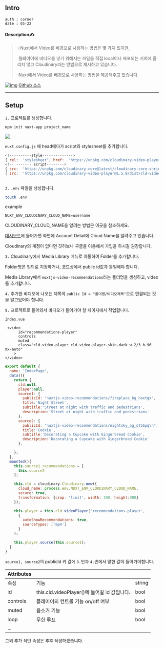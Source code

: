 ## 

## Intro

```
auth : corner
date : 05-22
```

#### Description✍️



> 💡Nuxt에서 Video를 배경으로 사용하는 방법은 몇 가지 있지만,
>
> ​	 플레이어에 비디오를 넣기 위해서는 파일을 직접 local이나 배포되는 서버에 올리지 않고 Cloudinary라는 방법으로 제시하고 있습니다.
>
> ​	 Nuxt에서 Video를 배경으로 사용하는 방법을 제공해주고 있습니다. 





 [![img](https://camo.githubusercontent.com/fbc3df79ffe1a99e482b154b29262ecbb10d6ee4ed22faa82683aa653d72c4e1/68747470733a2f2f696d672e736869656c64732e696f2f62616467652f4769744875622d3130303030303f7374796c653d666f722d7468652d6261646765266c6f676f3d676974687562266c6f676f436f6c6f723d7768697465)](https://github.com/eight-corner)  [Github 소스](https://github.com/Eight-Corner/corner-video-plugin)



---



## Setup



`1.` 프로젝트를 생성합니다.

```bash
npm init nuxt-app project_name
```



![](https://velog.velcdn.com/images/corner3499/post/14d77a57-1790-4f94-bf26-0217ae3bd7b3/image.png)





`nuxt.config.js` 에 head에다가 script와 stylesheet를 추가합니다.

```js
<!----------style-------------->
{ rel:  'stylesheet', href:  'https://unpkg.com/cloudinary-video-player@1.5.9/dist/cld-video-player.min.css' }
<!-- ------- script-------->
{ src:  'https://unpkg.com/cloudinary-core@latest/cloudinary-core-shrinkwrap.min.js'  },
{ src:  'https://unpkg.com/cloudinary-video-player@1.5.9/dist/cld-video-player.min.js'  }
```

## 

`2.` `.env` 파일을 생성합니다. 

```bash
touch .env
```

example

```
NUXT_ENV_CLOUDINARY_CLOUD_NAME=username
```

CLOUDINARY_CLOUD_NAME을 알려는 방법은 이곳을 참조하세요.

[대시보드](https://cloudinary.com/console/c-47db719634378093509b54c45fd745)에 들어가면 화면에 Account Detail에 Cloud Name을 알려주고 있습니다.



Cloudinary의 계정이 없다면 깃허브나 구글을 이용해서 가입을 하시길 권장합니다.



`3.` Cloudinary에서 Media Library 메뉴로 이동하여 Folder를 추가합니다.

Folder명은 임의로 지정하거나, 코드상에서 public id값과 동일해야 합니다.

Media Library에서 `nuxtjs-video-recommendations`라는 폴더명을 생성하고, video를 추가합니다. 



`4.` 추가한 비디오에 나오는 제목이 `public Id = "폴더명/비디오제목"`으로 연결되는 것을 알고있어야 합니다.



`5.` 프로젝트로 들어와서 비디오가 들어가야 할 페이지에서 작업합니다.

`Index.vue`

```vue
 <video
      id="recommendations-player"
      controls
      muted
      class="cld-video-player cld-video-player-skin-dark w-2/3 h-96 mx-auto"
    >
</video>
```

```js
export default {
  name: 'IndexPage',
  data(){
    return {
      cld:null,
      player:null,
      source1: {
        publicId: "nuxtjs-video-recommendations/fireplace_bg_hoxtgx",
        title:'Night Street',
        subtitle:'Street at night with traffic and pedestrians',
        description:'Street at night with traffic and pedestrians'
      },
      source2: {
        publicId: "nuxtjs-video-recommendations/nightsky_bg_qt5bpq\n",
        title:'Cookie',
        subtitle:'Decorating a Cupcake with Gingerbread Cookie',
        description:'Decorating a Cupcake with Gingerbread Cookie'
      },

    };
  },
  mounted(){
    this.source1.recommendations = [
      this.source2
    ];

    this.cld = cloudinary.Cloudinary.new({
      cloud_name: process.env.NUXT_ENV_CLOUDINARY_CLOUD_NAME,
      secure: true,
      transformation: {crop: 'limit', width: 300, height:900}
    });

    this.player = this.cld.videoPlayer('recommendations-player',
      {
        autoShowRecommendations: true,
        sourceTypes: ['mp4']
      }
    );

    this.player.source(this.source1);
  }
}
```



`source1, source2`의 publicId 키 값에 `3.`번과  `4.`번에서 말한 값이 들어가야합니다. 



| **Attributes** |                                              |        |
| -------------- | -------------------------------------------- | ------ |
| 속성           | 기능                                         | string |
| id             | this.cld.videoPlayer()에 들어갈 id 값입니다. | bool   |
| controls       | 플레이어의 컨트롤 기능 on/off 여부           | bool   |
| muted          | 음소거 기능                                  | bool   |
| loop           | 무한 루프                                    | bool   |
| ...            |                                              |        |

그외 추가 적인 속성은 추후 작성하겠습니다.
